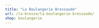 ```yaml
---
title: "La Boulangerie Bressaude"
url: /la-bresse/la-boulangerie-bressaude/
shop: boulangerie
---
```


